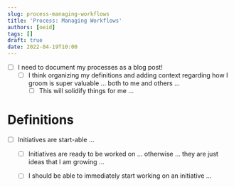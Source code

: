 ```yaml
---
slug: process-managing-workflows
title: 'Process: Managing Workflows'
authors: [oeid]
tags: []
draft: true
date: 2022-04-19T10:00
---
```


- [ ] I need to document my processes as a blog post!
	- [ ] I think organizing my definitions and adding context regarding how I groom is super valuable ... both to me and others ... 
		- [ ] This will solidify things for me ...

# Definitions

- [ ] Initiatives are start-able ...
	- [ ] Initiatives are ready to be worked on ... otherwise ... they are just ideas that I am growing ...
	- [ ] I should be able to immediately start working on an initiative ...

